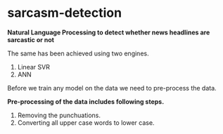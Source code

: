 # sarcasm-detection
**Natural Language Processing to detect whether news headlines are sarcastic or not**

The same has been achieved using two engines.
1. Linear SVR 
2. ANN

Before we train any model on the data we need to pre-process the data. 

**Pre-processing of the data includes following steps.**
1. Removing the punchuations. 
2. Converting all upper case words to lower case.
